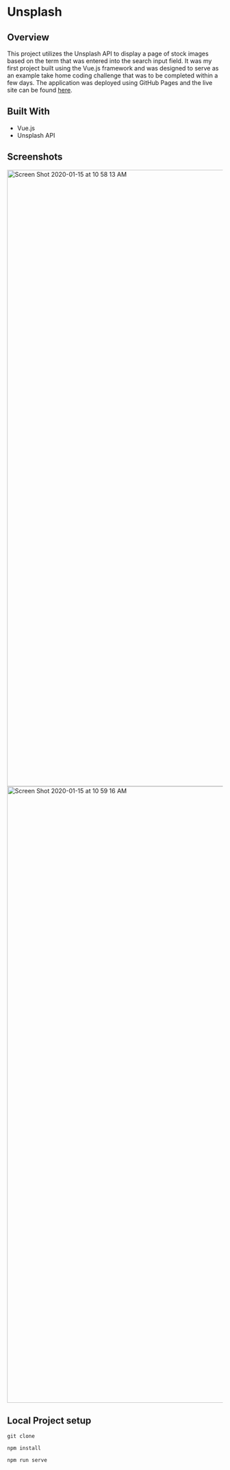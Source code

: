 # Unsplash

## Overview

This project utilizes the Unsplash API to display a page of stock images based on the term that was entered into the search input field. It was my first project built using the Vue.js framework and was designed to serve as an example take home coding challenge that was to be completed within a few days. The application was deployed using GitHub Pages and the live site can be found [here](https://samuelcoleman.github.io/Unsplash/).

## Built With

* Vue.js
* Unsplash API

## Screenshots

<img width="1440" alt="Screen Shot 2020-01-15 at 10 58 13 AM" src="https://user-images.githubusercontent.com/47789209/72458634-2a1e5e00-3786-11ea-90fd-cf07385eab43.png">
<img width="1440" alt="Screen Shot 2020-01-15 at 10 59 16 AM" src="https://user-images.githubusercontent.com/47789209/72458636-2b4f8b00-3786-11ea-8d0a-a86984c9bbb7.png">

## Local Project setup
```
git clone
```
```
npm install
```
```
npm run serve
```
